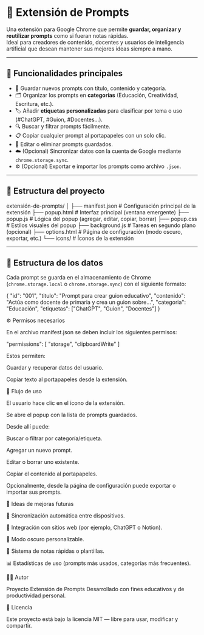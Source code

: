 # 🧠 Extensión de Prompts

Una extensión para Google Chrome que permite **guardar, organizar y reutilizar prompts** como si fueran notas rápidas.  
Ideal para creadores de contenido, docentes y usuarios de inteligencia artificial que desean mantener sus mejores ideas siempre a mano.

---

## 🚀 Funcionalidades principales

- 📝 Guardar nuevos prompts con título, contenido y categoría.  
- 🗂️ Organizar los prompts en **categorías** (Educación, Creatividad, Escritura, etc.).  
- 🏷️ Añadir **etiquetas personalizadas** para clasificar por tema o uso (#ChatGPT, #Guion, #Docentes...).  
- 🔍 Buscar y filtrar prompts fácilmente.  
- 📋 Copiar cualquier prompt al portapapeles con un solo clic.  
- 🧹 Editar o eliminar prompts guardados.  
- ☁️ (Opcional) Sincronizar datos con la cuenta de Google mediante `chrome.storage.sync`.  
- ⚙️ (Opcional) Exportar e importar los prompts como archivo `.json`.

---

## 🧱 Estructura del proyecto
extensión-de-prompts/
│
├── manifest.json # Configuración principal de la extensión
├── popup.html # Interfaz principal (ventana emergente)
├── popup.js # Lógica del popup (agregar, editar, copiar, borrar)
├── popup.css # Estilos visuales del popup
├── background.js # Tareas en segundo plano (opcional)
├── options.html # Página de configuración (modo oscuro, exportar, etc.)
└── icons/ # Íconos de la extensión


---

## 💾 Estructura de los datos

Cada prompt se guarda en el almacenamiento de Chrome (`chrome.storage.local` o `chrome.storage.sync`) con el siguiente formato:

{
  "id": "001",
  "titulo": "Prompt para crear guion educativo",
  "contenido": "Actúa como docente de primaria y crea un guion sobre...",
  "categoria": "Educación",
  "etiquetas": ["ChatGPT", "Guion", "Docentes"]
}

⚙️ Permisos necesarios

En el archivo manifest.json se deben incluir los siguientes permisos:

"permissions": [
  "storage",
  "clipboardWrite"
]


Estos permiten:

Guardar y recuperar datos del usuario.

Copiar texto al portapapeles desde la extensión.

🧩 Flujo de uso

El usuario hace clic en el ícono de la extensión.

Se abre el popup con la lista de prompts guardados.

Desde allí puede:

Buscar o filtrar por categoría/etiqueta.

Agregar un nuevo prompt.

Editar o borrar uno existente.

Copiar el contenido al portapapeles.

Opcionalmente, desde la página de configuración puede exportar o importar sus prompts.

🌈 Ideas de mejoras futuras

🔄 Sincronización automática entre dispositivos.

📎 Integración con sitios web (por ejemplo, ChatGPT o Notion).

🌙 Modo oscuro personalizable.

💬 Sistema de notas rápidas o plantillas.

📊 Estadísticas de uso (prompts más usados, categorías más frecuentes).

👨‍💻 Autor

Proyecto Extensión de Prompts
Desarrollado con fines educativos y de productividad personal.

📄 Licencia

Este proyecto está bajo la licencia MIT — libre para usar, modificar y compartir.
